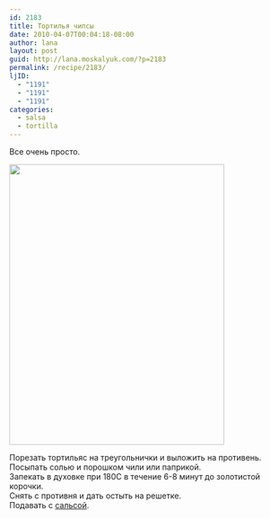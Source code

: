 ```yaml
---
id: 2183
title: Тортилья чипсы
date: 2010-04-07T00:04:18-08:00
author: lana
layout: post
guid: http://lana.moskalyuk.com/?p=2183
permalink: /recipe/2183/
ljID:
  - "1191"
  - "1191"
  - "1191"
categories:
  - salsa
  - tortilla
---
```

Все очень просто.

<img loading="lazy" class="alignnone" title="Homemade chips with salsa" src="http://farm5.static.flickr.com/4003/4498855859_df47b8710e.jpg" alt="" width="383" height="500" /> 

Порезать тортильяс на треугольнички и выложить на противень.  
Посыпать солью и порошком чили или паприкой.  
Запекать в духовке при 180С в течение 6-8 минут до золотистой корочки.  
Снять с противня и дать остыть на решетке.  
Подавать с [сальсой](http://lanamoskalyuk.livejournal.com/304545.html).